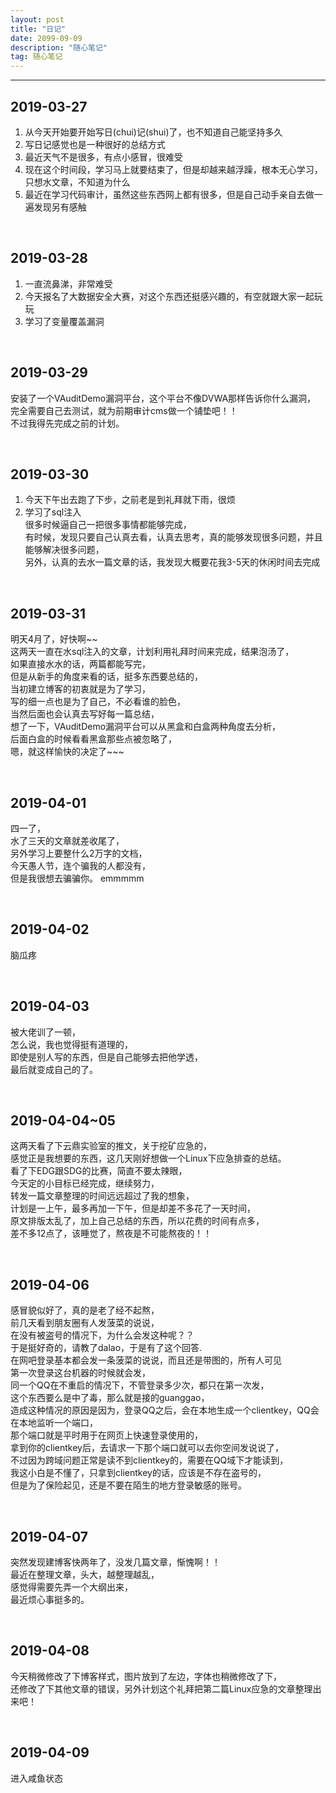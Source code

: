 ```yaml
---
layout: post
title: "日记"
date: 2099-09-09
description: "随心笔记"
tag: 随心笔记
---
```

---

**2019-03-27**
---------------
1. 从今天开始要开始写日(chui)记(shui)了，也不知道自己能坚持多久
2. 写日记感觉也是一种很好的总结方式
3. 最近天气不是很多，有点小感冒，很难受
4. 现在这个时间段，学习马上就要结束了，但是却越来越浮躁，根本无心学习，只想水文章，不知道为什么
5. 最近在学习代码审计，虽然这些东西网上都有很多，但是自己动手亲自去做一遍发现另有感触

<br>

**2019-03-28**
----------------
1. 一直流鼻涕，非常难受
2. 今天报名了大数据安全大赛，对这个东西还挺感兴趣的，有空就跟大家一起玩玩
3. 学习了变量覆盖漏洞

<br>

**2019-03-29**
----------------
安装了一个VAuditDemo漏洞平台，这个平台不像DVWA那样告诉你什么漏洞，<br>
完全需要自己去测试，就为前期审计cms做一个铺垫吧！！<br>
不过我得先完成之前的计划。

<br>

**2019-03-30**
---------------
1. 今天下午出去跑了下步，之前老是到礼拜就下雨，很烦
2. 学习了sql注入 <br>
很多时候逼自己一把很多事情都能够完成，<br>
有时候，发现只要自己认真去看，认真去思考，真的能够发现很多问题，并且能够解决很多问题，<br>
另外，认真的去水一篇文章的话，我发现大概要花我3-5天的休闲时间去完成

<br>

**2019-03-31**
---------------
明天4月了，好快啊~~ <br>
这两天一直在水sql注入的文章，计划利用礼拜时间来完成，结果泡汤了，<br>
如果直接水水的话，两篇都能写完，<br>
但是从新手的角度来看的话，挺多东西要总结的，<br>
当初建立博客的初衷就是为了学习，<br>
写的细一点也是为了自己，不必看谁的脸色，<br>
当然后面也会认真去写好每一篇总结，<br>
想了一下，VAuditDemo漏洞平台可以从黑盒和白盒两种角度去分析，<br>
后面白盒的时候看看黑盒那些点被忽略了，<br>
嗯，就这样愉快的决定了~~~

<br>

**2019-04-01**
---------------
四一了，<br>
水了三天的文章就差收尾了，<br>
另外学习上要整什么2万字的文档，<br>
今天愚人节，连个骗我的人都没有，<br>
但是我很想去骗骗你。
emmmmm

<br>

**2019-04-02**
---------------
脑瓜疼 <br>

<br>

**2019-04-03**
---------------
被大佬训了一顿，<br>
怎么说，我也觉得挺有道理的，<br>
即使是别人写的东西，但是自己能够去把他学透，<br>
最后就变成自己的了。

<br>

**2019-04-04~05**
---------------
这两天看了下云鼎实验室的推文，关于挖矿应急的，<br>
感觉正是我想要的东西，这几天刚好想做一个Linux下应急排查的总结。<br>
看了下EDG跟SDG的比赛，简直不要太辣眼，<br>
今天定的小目标已经完成，继续努力，<br>
转发一篇文章整理的时间远远超过了我的想象，<br>
计划是一上午，最多再加一下午，但是却差不多花了一天时间，<br>
原文排版太乱了，加上自己总结的东西，所以花费的时间有点多，<br>
差不多12点了，该睡觉了，熬夜是不可能熬夜的！！

<br>

**2019-04-06**
---------------
感冒貌似好了，真的是老了经不起熬，<br>
前几天看到朋友圈有人发菠菜的说说，<br>
在没有被盗号的情况下，为什么会发这种呢？？<br>
于是挺好奇的，请教了dalao，于是有了这个回答.<br>
在网吧登录基本都会发一条菠菜的说说，而且还是带图的，所有人可见<br>
第一次登录这台机器的时候就会发，<br>
同一个QQ在不重启的情况下，不管登录多少次，都只在第一次发，<br>
这个东西要么是中了毒，那么就是接的guanggao，<br>
造成这种情况的原因是因为，登录QQ之后，会在本地生成一个clientkey，QQ会在本地监听一个端口，<br>
那个端口就是平时用于在网页上快速登录使用的，<br>
拿到你的clientkey后，去请求一下那个端口就可以去你空间发说说了，<br>
不过因为跨域问题正常是读不到clientkey的，需要在QQ域下才能读到，<br>
我这小白是不懂了，只拿到clientkey的话，应该是不存在盗号的，<br>
但是为了保险起见，还是不要在陌生的地方登录敏感的账号。

<br>

**2019-04-07**
---------------
突然发现建博客快两年了，没发几篇文章，惭愧啊！！<br>
最近在整理文章，头大，越整理越乱，<br>
感觉得需要先弄一个大纲出来，<br>
最近烦心事挺多的。

<br>

**2019-04-08**
---------------
今天稍微修改了下博客样式，图片放到了左边，字体也稍微修改了下，<br>
还修改了下其他文章的错误，另外计划这个礼拜把第二篇Linux应急的文章整理出来吧！

<br>

**2019-04-09**
---------------
进入咸鱼状态 <br>


